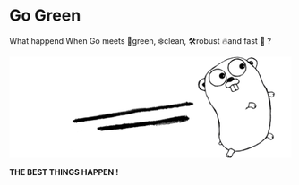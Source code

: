 # Go Green

What happend When Go meets 🎄green, ❄️clean, 🛠robust 🔥and fast 🚀 ?




![Example](https://raw.githubusercontent.com/pyaesone17/go-green/master/Golang.png)


**THE BEST THINGS HAPPEN !**
